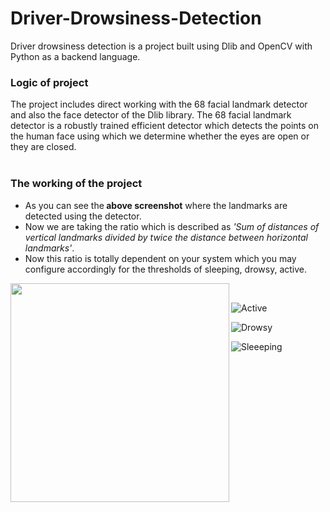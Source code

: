 # Driver-Drowsiness-Detection
Driver drowsiness detection is a project built using Dlib and OpenCV with Python as a backend language.

<h3>Logic of project</h3>
The project includes direct working with the 68 facial landmark detector and also the face detector of the Dlib library.
The 68 facial landmark detector is a robustly trained efficient detector which detects the points on the human face using which we determine whether the eyes are open or they are closed.</br></br>

<h3 >The working of the project</h3>

<ul><li>As you can see the<b> above screenshot</b> where the landmarks are detected using the detector.
<li>Now we are taking the ratio which is described as <i>'Sum of distances of vertical landmarks divided by twice the distance between horizontal landmarks'</i>.
<li>Now this ratio is totally dependent on your system which you may configure accordingly for the thresholds of sleeping, drowsy, active.</ul>

<center>
<img src="https://github.com/piyushsinghgaur/Driver_Drowsiness_Detection/assets/96806312/8227bc39-39dc-4408-b4e5-b5697f7e704c" align="left" height="350">
</center></br>

![Active](https://github.com/piyushsinghgaur/Driver_Drowsiness_Detection/assets/96806312/a6ab185f-039c-4320-a434-a0dc66346b50)

![Drowsy](https://github.com/piyushsinghgaur/Driver_Drowsiness_Detection/assets/96806312/788a6310-8461-4a17-a184-cb60994c95d0)

![Sleeeping](https://github.com/piyushsinghgaur/Driver_Drowsiness_Detection/assets/96806312/988fd06c-7060-4615-90f5-87806de9348f)




